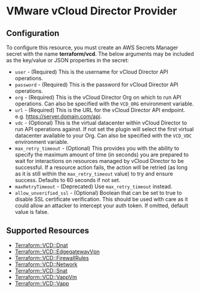# VMware vCloud Director Provider

## Configuration

To configure this resource, you must create an AWS Secrets Manager secret with the name **terraform/vcd**. The below arguments may be included as the key/value or JSON properties in the secret:

* `user` - (Required) This is the username for vCloud Director API operations.
* `password` - (Required) This is the password for vCloud Director API operations.
* `org` - (Required) This is the vCloud Director Org on which to run API
  operations. Can also be specified with the `VCD_ORG` environment
  variable.
* `url` - (Required) This is the URL for the vCloud Director API endpoint. e.g.
  https://server.domain.com/api.
* `vdc` - (Optional) This is the virtual datacenter within vCloud Director to run
  API operations against. If not set the plugin will select the first virtual
  datacenter available to your Org. Can also be specified with the `VCD_VDC` environment
  variable.
* `max_retry_timeout` - (Optional) This provides you with the ability to specify the maximum
  amount of time (in seconds) you are prepared to wait for interactions on resources managed
  by vCloud Director to be successful. If a resource action fails, the action will be retried
  (as long as it is still within the `max_retry_timeout` value) to try and ensure success.
  Defaults to 60 seconds if not set.
* `maxRetryTimeout` - (Deprecated) Use `max_retry_timeout` instead.
* `allow_unverified_ssl` - (Optional) Boolean that can be set to true to
  disable SSL certificate verification. This should be used with care as it
  could allow an attacker to intercept your auth token. If omitted, default
  value is false.


## Supported Resources

* [Terraform::VCD::Dnat](docs/providers/vcd/Dnat.md)
* [Terraform::VCD::EdgegatewayVpn](docs/providers/vcd/EdgegatewayVpn.md)
* [Terraform::VCD::FirewallRules](docs/providers/vcd/FirewallRules.md)
* [Terraform::VCD::Network](docs/providers/vcd/Network.md)
* [Terraform::VCD::Snat](docs/providers/vcd/Snat.md)
* [Terraform::VCD::VappVm](docs/providers/vcd/VappVm.md)
* [Terraform::VCD::Vapp](docs/providers/vcd/Vapp.md)